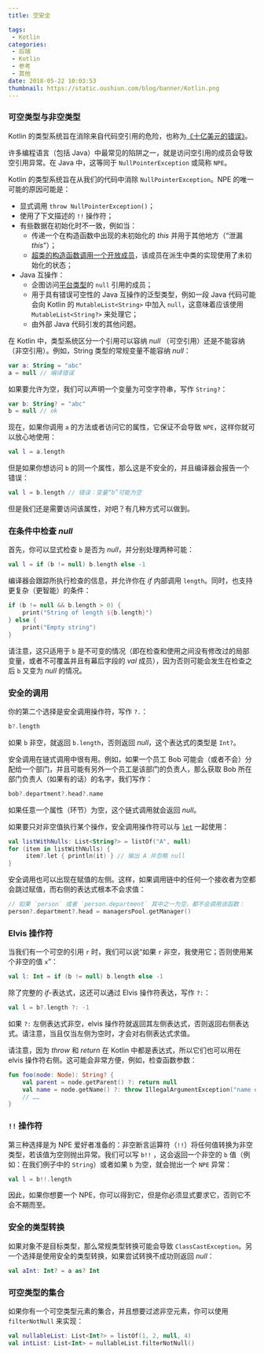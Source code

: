```yaml
---
title: 空安全

tags:
 - Kotlin
categories:
 - 后端
 - Kotlin
 - 参考
 - 其他
date: 2018-05-22 10:03:53
thumbnail: https://static.oushiun.com/blog/banner/Kotlin.png
---
```


### 可空类型与非空类型

Kotlin 的类型系统旨在消除来自代码空引用的危险，也称为[《十亿美元的错误》](http://en.wikipedia.org/wiki/Tony_Hoare#Apologies_and_retractions)。

许多编程语言（包括 Java）中最常见的陷阱之一，就是访问空引用的成员会导致空引用异常。在 Java 中，这等同于 `NullPointerException` 或简称 `NPE`。

<!-- more -->

Kotlin 的类型系统旨在从我们的代码中消除 `NullPointerException`。NPE 的唯一可能的原因可能是：

*   显式调用 `throw NullPointerException()`；
*   使用了下文描述的 `!!` 操作符；
*   有些数据在初始化时不一致，例如当：
    *   传递一个在构造函数中出现的未初始化的 _this_ 并用于其他地方（“泄漏 _this_”）；
    *   [超类的构造函数调用一个开放成员](classes.html#派生类初始化顺序)，该成员在派生中类的实现使用了未初始化的状态；
*   Java 互操作：
    *   企图访问[平台类型](java-interop.html#空安全与平台类型)的 `null` 引用的成员；
    *   用于具有错误可空性的 Java 互操作的泛型类型，例如一段 Java 代码可能会向 Kotlin 的 `MutableList<String>` 中加入 `null`，这意味着应该使用 `MutableList<String?>` 来处理它；
    *   由外部 Java 代码引发的其他问题。

在 Kotlin 中，类型系统区分一个引用可以容纳 _null_ （可空引用）还是不能容纳（非空引用）。例如，String 类型的常规变量不能容纳 _null_：

``` kotlin
var a: String = "abc"
a = null // 编译错误
```

如果要允许为空，我们可以声明一个变量为可空字符串，写作 `String?`：

``` kotlin
var b: String? = "abc"
b = null // ok
```

现在，如果你调用 `a` 的方法或者访问它的属性，它保证不会导致 `NPE`，这样你就可以放心地使用：

``` kotlin
val l = a.length
```

但是如果你想访问 `b` 的同一个属性，那么这是不安全的，并且编译器会报告一个错误：

``` kotlin
val l = b.length // 错误：变量“b”可能为空
```

但是我们还是需要访问该属性，对吧？有几种方式可以做到。

### 在条件中检查 _null_

首先，你可以显式检查 `b` 是否为 _null_，并分别处理两种可能：

``` kotlin
val l = if (b != null) b.length else -1
```

编译器会跟踪所执行检查的信息，并允许你在 _if_ 内部调用 `length`。同时，也支持更复杂（更智能）的条件：

``` kotlin
if (b != null && b.length > 0) {
    print("String of length ${b.length}")
} else {
    print("Empty string")
}
```

请注意，这只适用于 `b` 是不可变的情况（即在检查和使用之间没有修改过的局部变量，或者不可覆盖并且有幕后字段的 _val_ 成员），因为否则可能会发生在检查之后 `b` 又变为 _null_ 的情况。

### 安全的调用

你的第二个选择是安全调用操作符，写作 `?.`：

``` kotlin
b?.length
```

如果 `b` 非空，就返回 `b.length`，否则返回 _null_，这个表达式的类型是 `Int?`。

安全调用在链式调用中很有用。例如，如果一个员工 Bob 可能会（或者不会）分配给一个部门，并且可能有另外一个员工是该部门的负责人，那么获取 Bob 所在部门负责人（如果有的话）的名字，我们写作：

``` kotlin
bob?.department?.head?.name
```

如果任意一个属性（环节）为空，这个链式调用就会返回 _null_。

如果要只对非空值执行某个操作，安全调用操作符可以与 [`let`](https://kotlinlang.org/api/latest/jvm/stdlib/kotlin/let.html) 一起使用：

``` kotlin
val listWithNulls: List<String?> = listOf("A", null)
for (item in listWithNulls) {
     item?.let { println(it) } // 输出 A 并忽略 null
}
```

安全调用也可以出现在赋值的左侧。这样，如果调用链中的任何一个接收者为空都会跳过赋值，而右侧的表达式根本不会求值：

``` kotlin
// 如果 `person` 或者 `person.department` 其中之一为空，都不会调用该函数：
person?.department?.head = managersPool.getManager()
```

### Elvis 操作符

当我们有一个可空的引用 `r` 时，我们可以说“如果 `r` 非空，我使用它；否则使用某个非空的值 `x`”：

``` kotlin
val l: Int = if (b != null) b.length else -1
```

除了完整的 _if_-表达式，这还可以通过 Elvis 操作符表达，写作 `?:`：

``` kotlin
val l = b?.length ?: -1
```

如果 `?:` 左侧表达式非空，elvis 操作符就返回其左侧表达式，否则返回右侧表达式。请注意，当且仅当左侧为空时，才会对右侧表达式求值。

请注意，因为 _throw_ 和 _return_ 在 Kotlin 中都是表达式，所以它们也可以用在 elvis 操作符右侧。这可能会非常方便，例如，检查函数参数：

``` kotlin
fun foo(node: Node): String? {
    val parent = node.getParent() ?: return null
    val name = node.getName() ?: throw IllegalArgumentException("name expected")
    // ……
}
```

### `!!` 操作符

第三种选择是为 NPE 爱好者准备的：非空断言运算符（`!!`）将任何值转换为非空类型，若该值为空则抛出异常。我们可以写 `b!!` ，这会返回一个非空的 `b` 值（例如：在我们例子中的 `String`）或者如果 `b` 为空，就会抛出一个 `NPE` 异常：

``` kotlin
val l = b!!.length
```

因此，如果你想要一个 NPE，你可以得到它，但是你必须显式要求它，否则它不会不期而至。

### 安全的类型转换

如果对象不是目标类型，那么常规类型转换可能会导致 `ClassCastException`。另一个选择是使用安全的类型转换，如果尝试转换不成功则返回 _null_：

``` kotlin
val aInt: Int? = a as? Int
```

### 可空类型的集合

如果你有一个可空类型元素的集合，并且想要过滤非空元素，你可以使用 `filterNotNull` 来实现：

``` kotlin
val nullableList: List<Int?> = listOf(1, 2, null, 4)
val intList: List<Int> = nullableList.filterNotNull()
```

